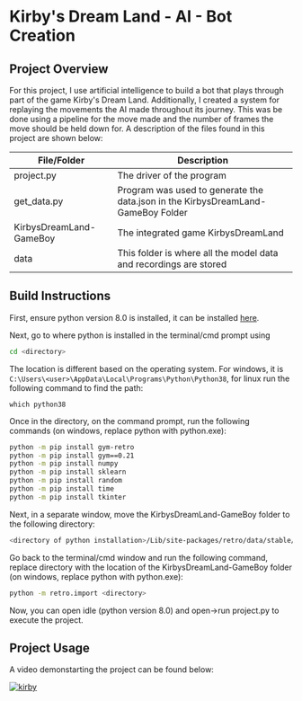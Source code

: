 
# Kirby's Dream Land - AI - Bot Creation

## Project Overview
For this project, I use artificial intelligence to build a bot that plays through part of the game Kirby's Dream Land. Additionally, I created a system for replaying the movements the AI made throughout its journey. This was be done using a pipeline for the move made and the number of frames the move should be held down for. A description of the files found in this project are shown below:

| File/Folder             | Description                                                                      |
|-------------------------|----------------------------------------------------------------------------------|
| project.py              | The driver of the program                                                        |
| get_data.py             | Program was used to generate the data.json in the KirbysDreamLand-GameBoy Folder |
| KirbysDreamLand-GameBoy | The integrated game KirbysDreamLand                                              |
| data                    | This folder is where all the model data and recordings are stored                |

## Build Instructions

First, ensure python version 8.0 is installed, it can be installed [here](https://www.python.org/downloads/release/python-380/).

Next, go to where python is installed in the terminal/cmd prompt using 

```sh
cd <directory>
```

The location is different based on the operating system. For windows, it is ```C:\Users\<user>\AppData\Local\Programs\Python\Python38```, for linux run the following command to find the path:

```
which python38
```

Once in the directory, on the command prompt, run the following commands (on windows, replace python with python.exe):

```sh
python -m pip install gym-retro
python -m pip install gym==0.21
python -m pip install numpy
python -m pip install sklearn
python -m pip install random
python -m pip install time
python -m pip install tkinter
```

Next, in a separate window, move the KirbysDreamLand-GameBoy folder to the following directory: 
```sh
<directory of python installation>/Lib/site-packages/retro/data/stable/
```

Go back to the terminal/cmd window and run the following command, replace directory with the location of the KirbysDreamLand-GameBoy folder (on windows, replace python with python.exe):

```sh
python -m retro.import <directory>
```

Now, you can open idle (python version 8.0) and open->run project.py to execute the project. 

## Project Usage

A video demonstarting the project can be found below:

[![kirby](https://img.youtube.com/vi/bZR1KuypYtM/0.jpg)](https://youtu.be/bZR1KuypYtM)
